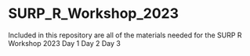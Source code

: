 # SURP_R_Workshop_2023
Included in this repository are all of the materials needed for the SURP R Workshop 2023 
Day 1
Day 2
Day 3
